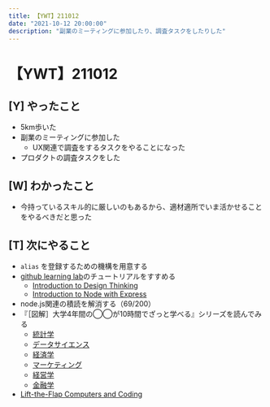 ```yaml
---
title: 【YWT】211012
date: "2021-10-12 20:00:00"
description: "副業のミーティングに参加したり、調査タスクをしたりした"
---
```


# 【YWT】211012

## [Y] やったこと

- 5km歩いた
- 副業のミーティングに参加した
  - UX関連で調査をするタスクをやることになった
- プロダクトの調査タスクをした

## [W] わかったこと

- 今持っているスキル的に厳しいのもあるから、適材適所でいま活かせることをやるべきだと思った

## [T] 次にやること

- `alias` を登録するための機構を用意する
- [github learning lab](https://lab.github.com/githubtraining)のチュートリアルをすすめる
  - [Introduction to Design Thinking](https://lab.github.com/githubtraining/introduction-to-design-thinking)
  - [Introduction to Node with Express](https://lab.github.com/everydeveloper/introduction-to-node-with-express)
- node.js関連の積読を解消する（69/200）
- 『［図解］大学4年間の◯◯が10時間でざっと学べる』シリーズを読んでみる
  - [統計学](https://www.amazon.co.jp/dp/B07PXB4NN9)
  - [データサイエンス](https://www.amazon.co.jp/dp/B07XNW3TQM)
  - [経済学](https://www.amazon.co.jp/dp/B01KNLFHH6)
  - [マーケティング](https://www.amazon.co.jp/dp/B07BNC2SV3)
  - [経営学](https://www.amazon.co.jp/dp/B071SKDF3L)
  - [金融学](https://www.amazon.co.jp/dp/B07BB6Z7FW)
- [Lift-the-Flap Computers and Coding](https://www.amazon.co.jp/dp/1409591514)
